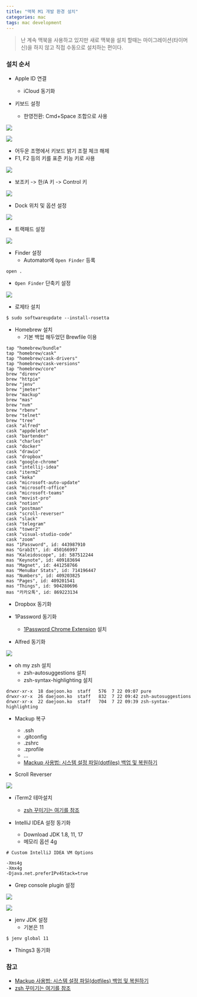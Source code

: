 ```yaml
---
title: "맥북 M1 개발 환경 설치"
categories: mac
tags: mac development
---
```


> 난 계속 맥북을 사용하고 있지만 새로 맥북을 설치 할때는 마이그레이션(타이머신)을 하지 않고 직접 수동으로 설치하는 편이다.

###  설치 순서
* Apple ID 연결
  * iCloud 동기화

* 키보드 설정
  * 한영전환: Cmd+Space 조합으로 사용

![](/assets/images/2022-01-04/keyboard_01.png)

![](/assets/images/2022-01-04/keyboard_02.png)

  * 어두운 조명에서 키보드 밝기 조절 체크 해제
  * F1, F2 등의 키를 표준 키능 키로 사용
  
![](/assets/images/2022-01-04/keyboard_03.png)
  
  * 보조키 -> 한/A 키 -> Control 키

![](/assets/images/2022-01-04/keyboard_04.png)

* Dock 위치 및 옵션 설정

![](/assets/images/2022-01-04/dock.png)

* 트랙패드 설정

![](/assets/images/2022-01-04/trackpad.png)

* Finder 설정
  * Automator에 `Open Finder` 등록 

```
open .
```

* `Open Finder` 단축키 설정

![](/assets/images/2022-01-04/finder.png)

* 로제타 설치

```
$ sudo softwareupdate --install-rosetta
```

* Homebrew 설치
  * 기본 백업 해두었던 Brewfile 이용

```
tap "homebrew/bundle"
tap "homebrew/cask"
tap "homebrew/cask-drivers"
tap "homebrew/cask-versions"
tap "homebrew/core"
brew "direnv"
brew "httpie"
brew "jenv"
brew "jmeter"
brew "mackup"
brew "mas"
brew "nvm"
brew "rbenv"
brew "telnet"
brew "tree"
cask "alfred"
cask "appdelete"
cask "bartender"
cask "charles"
cask "docker"
cask "drawio"
cask "dropbox"
cask "google-chrome"
cask "intellij-idea"
cask "iterm2"
cask "keka"
cask "microsoft-auto-update"
cask "microsoft-office"
cask "microsoft-teams"
cask "movist-pro"
cask "notion"
cask "postman"
cask "scroll-reverser"
cask "slack"
cask "telegram"
cask "tower2"
cask "visual-studio-code"
cask "zoom"
mas "1Password", id: 443987910
mas "GrabIt", id: 450166997
mas "Kaleidoscope", id: 587512244
mas "Keynote", id: 409183694
mas "Magnet", id: 441258766
mas "MenuBar Stats", id: 714196447
mas "Numbers", id: 409203825
mas "Pages", id: 409201541
mas "Things", id: 904280696
mas "카카오톡", id: 869223134
```
* Dropbox 동기화

* 1Password 동기화
  * [1Password Chrome Extension](https://chrome.google.com/webstore/detail/1password-extension-deskt/aomjjhallfgjeglblehebfpbcfeobpgk) 설치

* Alfred 동기화

![](/assets/images/2022-01-04/alfred.png)

* oh my zsh 설치
  * zsh-autosuggestions 설치
  * zsh-syntax-highlighting 설치

```shell
drwxr-xr-x  18 daejoon.ko  staff   576  7 22 09:07 pure
drwxr-xr-x  26 daejoon.ko  staff   832  7 22 09:42 zsh-autosuggestions
drwxr-xr-x  22 daejoon.ko  staff   704  7 22 09:39 zsh-syntax-highlighting
```

* Mackup 복구
  * .ssh
  * .gitconfig
  * .zshrc
  * .zprofile
  * ...
  * [Mackup 사용법: 시스템 설정 파일(dotfiles) 백업 및 복원하기](#ref)

* Scroll Reverser

![](/assets/images/2022-01-04/scroll_reverser.png)

* iTerm2 테마설치
  * [zsh 꾸미기는 여기를 참조](#ref)

* IntelliJ IDEA 설정 동기화
  * Download JDK 1.8, 11, 17
  * 메모리 옵션 4g

```
# Custom IntelliJ IDEA VM Options

-Xms4g
-Xmx4g
-Djava.net.preferIPv4Stack=true
```
  * Grep console plugin 설정
  
![](/assets/images/2022-01-04/grepconsole.png)

![](/assets/images/2022-01-04/grepconsole_02.png)

  * jenv JDK 설정
    * 기본은 11

```
$ jenv global 11
```

* Things3 동기화

### <a id="ref"></a>참고
* [Mackup 사용법: 시스템 설정 파일(dotfiles) 백업 및 복원하기](https://www.44bits.io/ko/post/managing-dotfiles-by-using-mackup)
* [zsh 꾸미기는 여기를 참조](https://www.44bits.io/ko/post/setup-apple-silicon-m1-for-developers)